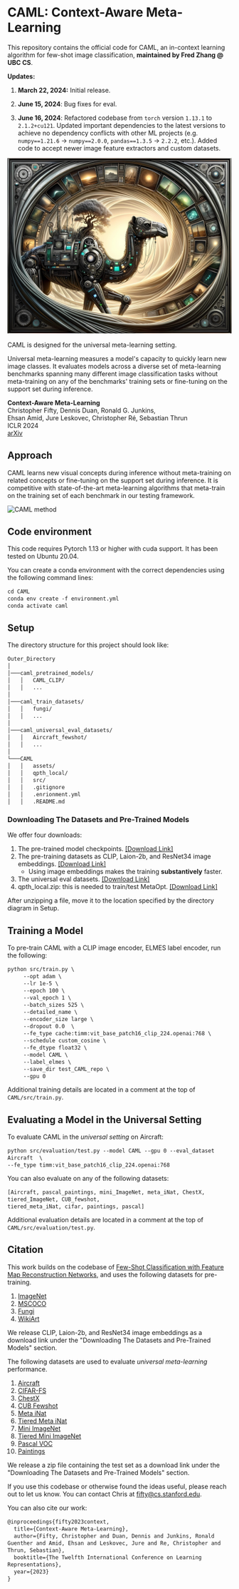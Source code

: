 # CAML: Context-Aware Meta-Learning

This repository contains the official code for CAML, an in-context learning algorithm for few-shot image classification, **maintained by Fred Zhang @ UBC CS**.

**Updates:**

1. **March 22, 2024:** Initial release.

2. **June 15, 2024**: Bug fixes for eval.

3. **June 16, 2024**: Refactored codebase from `torch` version `1.13.1` to `2.1.2+cu121`. Updated important dependencies to the latest versions to achieve no dependency conflicts with other ML projects (e.g. `numpy==1.21.6` -> `numpy==2.0.0`, `pandas==1.3.5` -> `2.2.2`, etc.). Added code to accept newer image feature extractors and custom datasets.


![CAML logo](assets/logo.jpg)

CAML is designed for the universal meta-learning setting.

Universal meta-learning measures a model's capacity to quickly
learn new image classes. It evaluates models across a diverse set of meta-learning benchmarks spanning many different
image classification tasks without meta-training on any of the benchmarks' training sets or fine-tuning on the
support set during inference.

**Context-Aware Meta-Learning**  
Christopher Fifty, Dennis Duan, Ronald G. Junkins,\
Ehsan Amid, Jure Leskovec, Christopher Ré, Sebastian Thrun\
ICLR 2024\
[arXiv](https://arxiv.org/abs/2310.10971)

## Approach

CAML learns new visual concepts during inference without meta-training on related concepts or fine-tuning on the support
set during inference.
It is competitive with state-of-the-art meta-learning algorithms that meta-train on the training set of each benchmark
in our testing framework.

![CAML method](assets/method.jpg)

## Code environment

This code requires Pytorch 1.13 or higher with cuda support. It has been tested on Ubuntu 20.04.

You can create a conda environment with the correct dependencies using the following command lines:

```
cd CAML
conda env create -f environment.yml
conda activate caml
```

## Setup

The directory structure for this project should look like:

```
Outer_Directory
│
│───caml_pretrained_models/
│   │   CAML_CLIP/
│   │   ...
│
│───caml_train_datasets/
│   │   fungi/
│   │   ...
│
│───caml_universal_eval_datasets/
│   │   Aircraft_fewshot/
│   │   ...
│
└───CAML
│   │   assets/
│   │   qpth_local/
│   │   src/
│   │   .gitignore
│   │   .enrionment.yml
│   │   .README.md
```

### Downloading The Datasets and Pre-Trained Models

We offer four downloads:

1. The pre-trained model
   checkpoints. [[Download Link]](https://drive.google.com/file/d/1oG-XO6w2Q73ZbofXH3kTsuR0rj2ptOc2/view?usp=sharing)
2. The pre-training datasets as CLIP, Laion-2b, and ResNet34 image
   embeddings. [[Download Link]](https://drive.google.com/file/d/1oISLcISDOUeFyZxgjOWLxWhOxmK-5wmM/view?usp=sharing)
    * Using image embeddings makes the training **substantively** faster.
3. The universal eval
   datasets. [[Download Link]](https://drive.google.com/file/d/1FCjJeoZzunqdhrEOI3gWyJdVXMZ2kQ8j/view?usp=sharing)
4. qpth_local.zip: this is needed to train/test
   MetaOpt. [[Download Link]](https://drive.google.com/file/d/1ZOP4CB9l0XDPiPfi6vTeX3dZDwNP7rwx/view?usp=sharing)

After unzipping a file, move it to the location specified by the directory diagram in Setup.

## Training a Model

To pre-train CAML with a CLIP image encoder, ELMES label encoder, run the following:

```commandline
python src/train.py \
     --opt adam \
     --lr 1e-5 \
     --epoch 100 \
     --val_epoch 1 \
     --batch_sizes 525 \
     --detailed_name \
     --encoder_size large \
     --dropout 0.0  \
     --fe_type cache:timm:vit_base_patch16_clip_224.openai:768 \
     --schedule custom_cosine \
     --fe_dtype float32 \
     --model CAML \
     --label_elmes \
     --save_dir test_CAML_repo \
     --gpu 0
```

Additional training details are located in a comment at the top of `CAML/src/train.py`.

## Evaluating a Model in the Universal Setting

To evaluate CAML in the *universal setting* on Aircraft:

```commandline
python src/evaluation/test.py --model CAML --gpu 0 --eval_dataset Aircraft  \
--fe_type timm:vit_base_patch16_clip_224.openai:768
```

You can also evaluate on any of the following datasets:

```commandline
[Aircraft, pascal_paintings, mini_ImageNet, meta_iNat, ChestX, tiered_ImageNet, CUB_fewshot, 
tiered_meta_iNat, cifar, paintings, pascal]
```

Additional evaluation details are located in a comment at the top of `CAML/src/evaluation/test.py`.

## Citation

This work builds on the codebase of
[Few-Shot Classification with Feature Map Reconstruction Networks](https://github.com/Tsingularity/FRN), and uses the
following datasets for pre-training.

1. [ImageNet](https://www.image-net.org/)
2. [MSCOCO](https://cocodataset.org/#home)
3. [Fungi](https://github.com/visipedia/fgvcx_fungi_comp)
4. [WikiArt](https://huggingface.co/datasets/huggan/wikiart)

We release CLIP, Laion-2b, and ResNet34 image embeddings as a download link
under the "Downloading The Datasets and Pre-Trained Models" section.

The following datasets are used to evaluate *universal meta-learning* performance.

1. [Aircraft](https://www.robots.ox.ac.uk/~vgg/data/fgvc-aircraft/)
2. [CIFAR-FS](https://www.cs.toronto.edu/~kriz/cifar.html)
3. [ChestX](https://nihcc.app.box.com/v/ChestXray-NIHCC)
4. [CUB Fewshot](https://www.vision.caltech.edu/datasets/)
5. [Meta iNat](https://github.com/visipedia/inat_comp/tree/master/2017)
6. [Tiered Meta iNat](https://github.com/visipedia/inat_comp/tree/master/2017)
7. [Mini ImageNet](https://github.com/twitter-research/meta-learning-lstm)
8. [Tiered Mini ImageNet](https://github.com/icoz69/DeepEMD)
9. [Pascal VOC](http://host.robots.ox.ac.uk/pascal/VOC/)
10. [Paintings](https://www.robots.ox.ac.uk/~vgg/data/paintings/)

We release a zip file containing the test set as a download link under the "Downloading The Datasets and Pre-Trained
Models" section.

If you use this codebase or otherwise found the ideas useful, please reach out to let us know. You can contact Chris
at [fifty@cs.stanford.edu](mailto:fifty@cs.stanford.edu).

You can also cite our work:

```
@inproceedings{fifty2023context,
  title={Context-Aware Meta-Learning},
  author={Fifty, Christopher and Duan, Dennis and Junkins, Ronald Guenther and Amid, Ehsan and Leskovec, Jure and Re, Christopher and Thrun, Sebastian},
  booktitle={The Twelfth International Conference on Learning Representations},
  year={2023}
}
```
